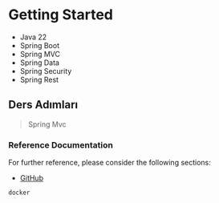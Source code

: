 # Getting Started
- Java 22
- Spring Boot 
- Spring MVC
- Spring Data
- Spring Security
- Spring Rest

## Ders Adımları
> Spring Mvc
> 

### Reference Documentation

For further reference, please consider the following sections:

* [GitHub](https://github.com/imranov00/kodluyoruzilkrepo)

```sh
docker
```
